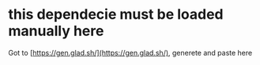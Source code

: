 # this dependecie must be loaded manually here

Got to [https://gen.glad.sh/](https://gen.glad.sh/), generete and paste here
